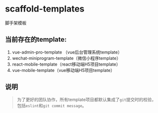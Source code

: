 # scaffold-templates
脚手架模板

## 当前存在的template:
1. vue-admin-pro-template （vue后台管理系统template）
2. wechat-miniprogram-template（微信小程序template）
3. react-mobile-template（react移动端H5项目template）
4. vue-mobile-template（vue移动端H5项目template）

## 说明
> 为了更好的团队协作，所有template项目都默认集成了`git`提交时的校验，包括`eslint`和`git commit message`。
